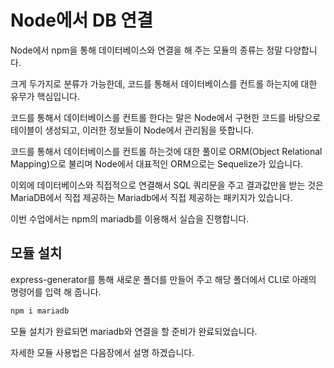 # Node에서 DB 연결

Node에서 npm을 통해 데이터베이스와 연결을 해 주는 모듈의 종류는 정말 다양합니다.

크게 두가지로 분류가 가능한데, 코드를 통해서 데이터베이스를 컨트롤 하는지에 대한 유무가 핵심입니다.

코드를 통해서 데이터베이스를 컨트롤 한다는 말은 Node에서 구현한 코드를 바탕으로 테이블이 생성되고, 이러한 정보들이 Node에서 관리됨을 뜻합니다.

코드를 통해서 데이터베이스를 컨트롤 하는것에 대한 풀이로 ORM(Object Relational Mapping)으로 불리며 Node에서 대표적인 ORM으로는 Sequelize가 있습니다.

이외에 데이터베이스와 직접적으로 연결해서 SQL 쿼리문을 주고 결과값만을 받는 것은 MariaDB에서 직접 제공하는 Mariadb에서 직접 제공하는 패키지가 있습니다.

이번 수업에서는 npm의 mariadb를 이용해서 실습을 진행합니다.

## 모듈 설치

express-generator를 통해 새로운 폴더를 만들어 주고 해당 폴더에서 CLI로 아래의 명령어를 입력 해 줍니다.

```bash
npm i mariadb
```

모듈 설치가 완료되면 mariadb와 연결을 할 준비가 완료되었습니다.

자세한 모듈 사용법은 다음장에서 설명 하겠습니다.
